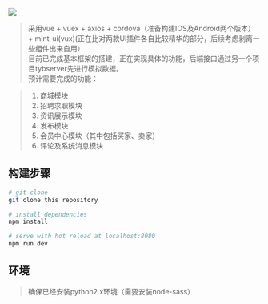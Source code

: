 ![](https://travis-ci.org/lyh2668/tybapp.svg?branch=master)

> 采用vue + vuex + axios + cordova（准备构建IOS及Android两个版本） + mint-ui(vux)(正在比对两款UI插件各自比较精华的部分，后续考虑剥离一些组件出来自用）  
目前已完成基本框架的搭建，正在实现具体的功能，后端接口通过另一个项目tybserver先进行模拟数据。  
预计需要完成的功能：

>1. 商城模块  
>2. 招聘求职模块  
>3. 资讯展示模块
>4. 发布模块
>5. 会员中心模块（其中包括买家、卖家）
>6. 评论及系统消息模块

## 构建步骤

``` bash
# git clone
git clone this repository

# install dependencies
npm install

# serve with hot reload at localhost:8080
npm run dev
```

## 环境
> 确保已经安装python2.x环境（需要安装node-sass）

